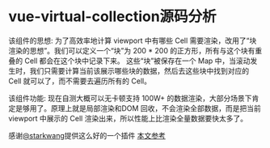 # vue-virtual-collection源码分析

该组件的思想:
为了高效率地计算 viewport 中有哪些 Cell 需要渲染，改用了“块渲染的思想”。我们可以定义一个“块”为 200 * 200 的正方形，所有与这个块有重叠的 Cell 都会在这个块中记录下来。
这些“块”被保存在一个 Map 中，当滚动发生时，我们只需要计算当前该展示哪些块的数据，然后去这些块中找到对应的 Cell 就可以了，而不需要去遍历所有的 Cell。

该组件功能:
现在自测大概可以无卡顿支持 100W+ 的数据渲染，大部分场景下肯定是够用了。原理上就是局部渲染和DOM 回收，不会渲染全部数据，而是把当前 viewport 中展示的 Cell 渲染出来，所以性能上比渲染全量数据要快太多了。

感谢[@starkwang](https://github.com/starkwang/vue-virtual-collection)提供这么好的一个插件
[本文参考](https://zhuanlan.zhihu.com/p/34380557)
